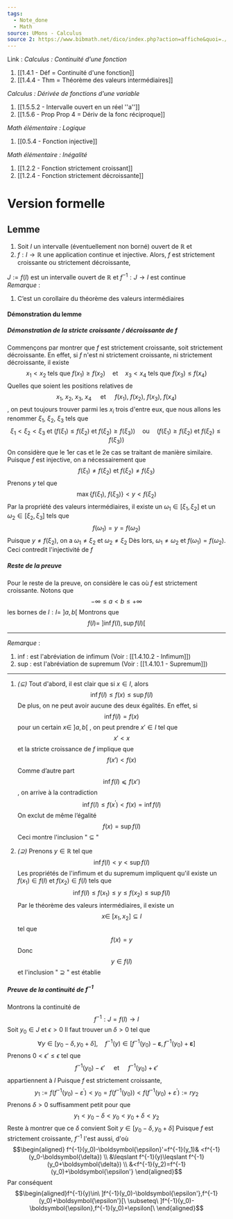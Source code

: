 ```yaml
---
tags:
  - Note_done
  - Math
source: UMons - Calculus
source 2: https://www.bibmath.net/dico/index.php?action=affiche&quoi=./b/bijectionthm.html
---
```


Link :
_Calculus : Continuité d'une fonction_
1. [[1.4.1 - Déf = Continuité d'une fonction]]
2. [[1.4.4 - Thm = Théorème des valeurs intermédiaires]]


_Calculus : Dérivée de fonctions d'une variable_
1. [[1.5.5.2 - Intervalle ouvert en un réel ''a'']]
2. [[1.5.6 - Prop Prop 4 = Dériv de la fonc réciproque]]

_Math élémentaire : Logique_
1. [[0.5.4 - Fonction injective]]

_Math élémentaire : Inégalité_
1. [[1.2.2 - Fonction strictement croissant]]
2. [[1.2.4 - Fonction strictement décroissante]]


# Version formelle
## Lemme
1. Soit $I$ un intervalle (éventuellement non borné) ouvert de $\mathbb{R}$ et 
2. $f : I → \mathbb{R}$ une application continue et injective. 
Alors, $f$ est strictement croissante ou strictement décroissante, 

$J := f(I)$ est un intervalle ouvert de $\mathbb{R}$ et $f^{−1} : J → I$ est continue
\
_Remarque_ :
1. C’est un corollaire du théorème des valeurs intermédiaires 
#### Démonstration du lemme
##### Démonstration de la stricte croissante / décroissante de $f$ 
Commençons par montrer que $f$ est strictement croissante, soit strictement décroissante. En effet, si $f$ n'est ni strictement croissante, ni strictement décroissante, il existe $$x_1<x_2\text{ tels que }f(x_1)\geqslant f(x_2)\quad\mathrm{et}\quad x_3<x_4\text{ tels que }f(x_3)\leqslant f(x_4)$$Quelles que soient les positions relatives de $$x_1,\ x_2,\ x_3,\ x_4\quad\text{ et }\quad f(x_1),\ f(x_2),\ f(x_3),\ f(x_4)$$, on peut toujours trouver parmi les $x_i$ trois d'entre eux, que nous allons les renommer $\xi_1,\ \xi_2,\ \xi_3$ tels que $$\xi_1 < \xi_2 < \xi_3 \text{ et } \left(f(\xi_1)\leqslant f(\xi_2)\mathrm{~et~}f(\xi_2)\geqslant f(\xi_3)\right)\quad\mathrm{ou}\quad\left(f(\xi_1)\geqslant f(\xi_2)\mathrm{~et~}f(\xi_2)\leqslant f(\xi_3)\right)$$On considère que le 1er cas et le 2e cas se traitant de manière similaire. Puisque $f$ est injective, on a nécessairement que $$f(\xi_1)\neq f(\xi_2) \text{ et } f(\xi_2) \neq f(\xi_3)$$Prenons $y$ tel que $$\operatorname{max}\{f(\xi_1),\ f(\xi_3) \} < y < f(\xi_2)$$ Par la propriété des valeurs intermédiaires, il existe un $\omega_1 \in [\xi_1, \xi_2]$ et un $\omega_2 \in [\xi_2,\xi_3]$ tels que $$f(\omega_1) = y = f(\omega_2)$$ Puisque $y \neq f(\xi_2)$, on a $\omega_1 \neq \xi_2$ et $\omega_2 \neq \xi_2$ 
Dès lors, $\omega_1 \neq \omega_2$ et $f(\omega_1)=f(\omega_2)$. Ceci contredit l'injectivité de $f$

##### Reste de la preuve
Pour le reste de la preuve, on considère le cas où $f$ est strictement croissante. Notons que $$-\infty \le a < b \le +\infty$$ les bornes de $I : I =\ ]a,b[$ 
Montrons que $$f(I)=\ ]\inf f(I),\sup f(I)[$$

---
_Remarque_ :
1. $\text{ inf }$ : est l'abréviation de infimum 
(Voir : [[1.4.10.2 - Infimum]])
2. $\text{ sup }$ : est l'abréviation de supremum
(Voir : [[1.4.10.1 - Supremum]])

---
1. _$(\subseteq)$_ 
Tout d'abord, il est clair que si $x \in I$, alors $$\operatorname{inf}f(I) \le f(x) \le \operatorname{sup}f(I)$$ De plus, on ne peut avoir aucune des deux égalités. 
En effet, si $$\operatorname{inf} f(I) = f(x)$$ pour un certain $x ∈\ ]a,b[$ , on peut prendre $x' ∈ I$ tel que $$x' < x$$ et la stricte croissance de $f$ implique que $$f(x' ) < f(x)$$ Comme d’autre part $$\operatorname{inf} f(I) ⩽ f(x' )$$, on arrive à la contradiction $$\inf f(I)\leqslant f(x^{\prime})<f(x)=\inf f(I)$$ On exclut de même l’égalité $$f(x) = \operatorname{sup}f(I)$$ Ceci montre l'inclusion " $\subseteq$ "

2. _$(\supseteq)$_
Prenons $y \in \mathbb{R}$ tel que $$\inf f(I)<y<\sup f(I)$$
Les propriétés de l'infimum et du supremum impliquent qu'il existe un $f(x_1) \in f(I)$ et $f(x_2) \in f(I)$ tels que $$\inf f(I)\leqslant f(x_1)\leqslant y\leqslant f(x_2)\leqslant\sup f(I)$$Par le théorème des valeurs intermédiaires, il existe un $$x \in\ [x_1,x_2] \subseteq I$$ tel que $$f(x) = y$$ Donc $$y \in f(I)$$ et l'inclusion " $\supseteq$ " est établie

##### Preuve de la continuité de $f^{-1}$
Montrons la continuité de $$f^{-1} : J = f(I) \to I$$ Soit $y_0 \in J$ et $\epsilon > 0$ 
Il faut trouver un $\delta > 0$ tel que $$\forall y\in[y_0-\delta,y_0+\delta],\quad f^{-1}(y)\in[f^{-1}(y_0)-\boldsymbol{\varepsilon},f^{-1}(y_0)+\boldsymbol{\varepsilon}]$$
Prenons $0 < \epsilon' \le \epsilon$ tel que $$f^{-1}(y_0)-\epsilon'\quad\text{ et }\quad f^{-1}(y_0)+\epsilon'$$ appartiennent à $I$ 
Puisque $f$ est strictement croissante, $$y_1:=f\left(f^{-1}(y_0)-\varepsilon^{\prime}\right)<y_0=f(f^{-1}(y_0))<f\left(f^{-1}(y_0)+\varepsilon^{\prime}\right):=ry_2$$Prenons $\delta > 0$ suffisamment petit pour que $$y_1<y_0-\delta<y_0<y_0+\delta<y_2$$Reste à montrer que ce $\delta$ convient 
Soit $y\in[y_0-\delta,y_0+\delta]$ 
Puisque $f$ est strictement croissante, $f^{-1}$ l'est aussi, d'où $$\begin{aligned}
f^{-1}(y_0)-\boldsymbol{\epsilon}'=f^{-1}(y_1)& <f^{-1}(y_0-\boldsymbol{\delta})  \\
&\leqslant f^{-1}(y)\leqslant f^{-1}(y_0+\boldsymbol{\delta}) \\
&<f^{-1}(y_2)=f^{-1}(y_0)+\boldsymbol{\epsilon'}
\end{aligned}$$Par conséquent $$\begin{aligned}f^{-1}(y)\in\ ]f^{-1}(y_0)-\boldsymbol{\epsilon'},f^{-1}(y_0)+\boldsymbol{\epsilon'}[\ \subseteq\ ]f^{-1}(y_0)-\boldsymbol{\epsilon},f^{-1}(y_0)+\epsilon[\ \end{aligned}$$
